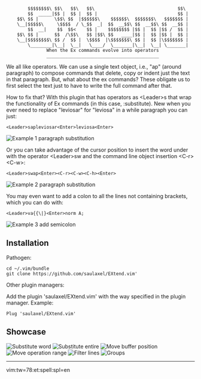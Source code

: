 
            $$$$$$$$\ $$\   $$\   $$\                               $$\
            $$  _____|$$ |  $$ |  $$ |                              $$ |
        $$\ $$ |      \$$\ $$  |$$$$$$\    $$$$$$\  $$$$$$$\   $$$$$$$ |
        \__|$$$$$\     \$$$$  / \_$$  _|  $$  __$$\ $$  __$$\ $$  __$$ |
            $$  __|    $$  $$<    $$ |    $$$$$$$$ |$$ |  $$ |$$ /  $$ |
        $$\ $$ |      $$  /\$$\   $$ |$$\ $$   ____|$$ |  $$ |$$ |  $$ |
        \__|$$$$$$$$\ $$ /  $$ |  \$$$$  |\$$$$$$$\ $$ |  $$ |\$$$$$$$ |
            \________|\__|  \__|   \____/  \_______|\__|  \__| \_______|
                   When the Ex commands evolve into operators
                   __________________________________________


We all like operators. We can use a single text object, i.e., "ap" (around
paragraph) to compose commands that delete, copy or indent just the text in
that paragraph. But, what about the ex commands? These obligate us to first
select the text just to have to write the full command after that.

How to fix that? With this plugin that has operators as <Leader\>s that wrap
the functionality of Ex commands (in this case, :substitute). New when you
ever need to replace "leviosar" for "leviosa" in a while paragraph you can
just:

    <Leader>sapleviosar<Enter>leviosa<Enter>

![Example 1 paragraph substitution](./screenshots/paragraph_substitute1.gif)

Or you can take advantage of the cursor position to insert the word under with
the operator <Leader\>sw and the command line object insertion <C-r\><C-w\>:

    <Leader>swap<Enter><C-r><C-w><C-h><Enter>

![Example 2 paragraph substitution](./screenshots/paragraph_substitute2.gif)

You may even want to add a colon to all the lines not containing brackets,
which you can do with:

    <Leader>va{{\|}<Enter>norm A;

![Example 3 add semicolon](./screenshots/add_semicolon.gif)

Installation
------------------------------------------------------------------------------

Pathogen:

    cd ~/.vim/bundle
    git clone https://github.com/saulaxel/EXtend.vim'


Other plugin managers:

Add the plugin 'saulaxel/EXtend.vim' with the way specified in the
plugin manager. Example:

    Plug 'saulaxel/EXtend.vim'


Showcase
------------------------------------------------------------------------------

![Substitute word](./screenshots/substitute_word.gif)
![Substitute entire](./screenshots/substitute_entire.gif)
![Move buffer position](./screenshots/move_pos.gif)
![Move operation range](./screenshots/move_range.gif)
![Filter lines](./screenshots/filter.gif)
![Groups](./screenshots/complex_substitute.gif)

------------------------------------------------------------------------------
vim:tw=78:et:spell:spl=en
